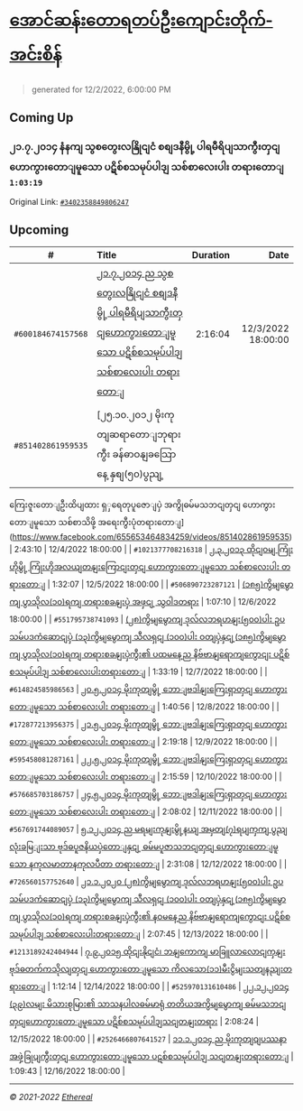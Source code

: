# [အောင်ဆန်းတောရတပ်ဦးကျောင်းတိုက်-အင်းစိန်](https://www.facebook.com/655653464834259)

> generated for 12/2/2022, 6:00:00 PM

## Coming Up

### ၂၁.၇.၂၀၁၄ နံနကျ သွစတွေးလနြိုငျငံ စစျဒနီမွို့ ပါရမီရိပျသာကွီးတှငျဟောကွားတောျမူသော ပဋိစ်စသမုပ်ပါဒျ သစ်စာလေးပါး တရားတောျ `1:03:19`

Original Link: [`#3402358849806247`](https://www.facebook.com/655653464834259/videos/3402358849806247)

## Upcoming

| # | Title | Duration | Date |
|:-----:|:------|---------:|-------------:|
| `#600184674157568` | [၂၁.၇.၂၀၁၄ ည သွစတွေးလနြိုငျငံ စစျဒနီမွို့ ပါရမီရိပျသာကွီးတှငျဟောကွားတောျမူသော ပဋိစ်စသမုပ်ပါဒျ သစ်စာလေးပါး တရားတောျ](https://www.facebook.com/655653464834259/videos/600184674157568) | 2:16:04 | 12/3/2022 18:00:00 |
| `#851402861959535` | [၂၅.၁၀.၂၀၁၂ မိုးကုတျဆရာတောျဘုရားကွီး ခန်ဓာဝနျခသြောနေ့ နှစျ(၅၀)ပွညျ့
ကြေးဇူးတောျဦးထိပျထား ရှှရေတုပူဇောျပှဲ အကွိုဓမ်မသဘငျတှငျ
ဟောကွားတောျမူသော သစ်စာသိဖို့ အရေးကွီးပုံတရားတောျ](https://www.facebook.com/655653464834259/videos/851402861959535) | 2:43:10 | 12/4/2022 18:00:00 |
| `#1021377708216318` | [၂.၃.၂၀၁၃ ထိုငျဝမျ ကြုံးဟိုမွို့ ကြုံးဟိုအလယျတနျးကြောငျးတှငျ ဟောကွားတောျမူသော သစ်စာလေးပါး တရားတောျ](https://www.facebook.com/655653464834259/videos/1021377708216318) | 1:32:07 | 12/5/2022 18:00:00 |
| `#506890723287121` | [(၁၈၅)ကွိမျမွောကျ ပွာသိုလ(၁၀)ရကျ တရားစခနျးပှဲ အဖှငျ့ သွဝါဒတရား](https://www.facebook.com/655653464834259/videos/506890723287121) | 1:07:10 | 12/6/2022 18:00:00 |
| `#551795738741093` | [(၂၈)ကွိမျမွောကျ ဒုလ်လဘရဟနျး(၅၀၀)ပါး ဥပသမ်ပဒကံဆောငျပှဲ
(၁၃)ကွိမျမွောကျ သီလရှငျ (၁၀၀)ပါး ဝတျပှဲနှငျ့(၁၈၅)ကွိမျမွောကျ ပွာသိုလ(၁၀)ရကျ တရားစခနျးပှဲကွီး၏ ပထမနေ့ည နိဗ်ဗာနျရောကျကွောငျး ပဋိစ်စသမုပ်ပါဒျ သစ်စာလေးပါးတရားတောျ](https://www.facebook.com/655653464834259/videos/551795738741093) | 1:33:19 | 12/7/2022 18:00:00 |
| `#614824585986563` | [၂၀.၅.၂၀၁၄ မိုးကုတျမွို့ ဘောျဗဒါနျးကြေးရှာတှငျ ဟောကွားတောျမူသော သစ်စာလေးပါး တရားတောျ](https://www.facebook.com/655653464834259/videos/614824585986563) | 1:40:56 | 12/8/2022 18:00:00 |
| `#172877213956375` | [၂၁.၅.၂၀၁၄ မိုးကုတျမွို့ ဘောျဗဒါနျးကြေးရှာတှငျ ဟောကွားတောျမူသော သစ်စာလေးပါး တရားတောျ](https://www.facebook.com/655653464834259/videos/172877213956375) | 2:19:18 | 12/9/2022 18:00:00 |
| `#595458081287161` | [၂၂.၅.၂၀၁၄ မိုးကုတျမွို့ ဘောျဗဒါနျးကြေးရှာတှငျ ဟောကွားတောျမူသော သစ်စာလေးပါး တရားတောျ](https://www.facebook.com/655653464834259/videos/595458081287161) | 2:15:59 | 12/10/2022 18:00:00 |
| `#576685703186757` | [၂၄.၅.၂၀၁၄ မိုးကုတျမွို့ ဘောျဗဒါနျးကြေးရှာတှငျ ဟောကွားတောျမူသော သစ်စာလေးပါး တရားတောျ](https://www.facebook.com/655653464834259/videos/576685703186757) | 2:08:02 | 12/11/2022 18:00:00 |
| `#567691744089057` | [၅.၁၂.၂၀၁၄ ည 
မရမျးကုနျးမွို့နယျ အမှတျ(၇)ရပျကှကျ ပွညျလုံးခမြျးသာ ဗုဒ်ဓပူဇနိယပှဲတောျနှငျ့ ဓမ်မပူဇာသဘငျတှငျ ဟောကွားတောျမူသော
နကုလမာတာနကုလပီတာ တရားတောျ](https://www.facebook.com/655653464834259/videos/567691744089057) | 2:31:08 | 12/12/2022 18:00:00 |
| `#726560157752640` | [၂၁.၁.၂၀၂၀ 
(၂၈)ကွိမျမွောကျ ဒုလ်လဘရဟနျး(၅၀၀)ပါး ဥပသမ်ပဒကံဆောငျပှဲ
(၁၃)ကွိမျမွောကျ သီလရှငျ (၁၀၀)ပါး ဝတျပှဲနှငျ့(၁၈၅)ကွိမျမွောကျ ပွာသိုလ(၁၀)ရကျ တရားစခနျးပှဲကွီး၏ နဝမနေ့ည နိဗ်ဗာနျရောကျကွောငျး ပဋိစ်စသမုပ်ပါဒျ သစ်စာလေးပါးတရားတောျ](https://www.facebook.com/655653464834259/videos/726560157752640) | 2:07:45 | 12/13/2022 18:00:00 |
| `#1213189242404944` | [၇.၉.၂၀၁၅ 
ထိုငျးနိုငျငံ၊ ဘနျကောကျ မာခြူလာလောငျကှနျး ဗုဒ်ဓတက်ကသိုလျတှငျ
ဟောကွားတောျမူသော ကိလသော(၁၁)မီးငွိမျးသတျနညျးတရားတောျ](https://www.facebook.com/655653464834259/videos/1213189242404944) | 1:12:14 | 12/14/2022 18:00:00 |
| `#525970131610486` | [၂၂.၁၂.၂၀၁၄
(၃၉)လမျး မိသားစုမြား၏ သာသနပါလဓမ်မာရုံ တတိယအကွိမျမွောကျ ဓမ်မသဘငျတှငျဟောကွားတောျမူသော ပဋိစ်စသမုပ်ပါဒျသငျတနျးတရား](https://www.facebook.com/655653464834259/videos/525970131610486) | 2:08:24 | 12/15/2022 18:00:00 |
| `#2526466807641527` | [၁၁.၁.၂၀၁၄ ည
မိုးကုတျဝျပဿနာ အဖှဲ့ခြုပျကွီးတှငျ ဟောကွားတောျမူသော
ပဋစ်စသမုပ်ပါဒျ သငျတနျးတရားတောျ](https://www.facebook.com/655653464834259/videos/2526466807641527) | 1:09:43 | 12/16/2022 18:00:00 |

---

_&copy; 2021-2022 [Ethereal](https://github.com/etherealtech)_
